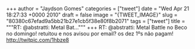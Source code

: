 
+++
author = "Jaydson Gomes"
categories = ["tweet"]
date = "Wed Apr 21 18:27:33 +0000 2010"
draft = false
image = "{TWEET_IMAGE}"
slug = "80380c67efad9a5bb21b27e1cb5f38e80f8b2071"
tags = ["tweet"]
title = """RT: @abstratti: Metal Bat..."""
+++
RT: @abstratti: Metal Battle no Beco no domingo! retuitou e nos avisou por email? os dez 1ºs não pagam! http://twitpic.com/1hbze8
